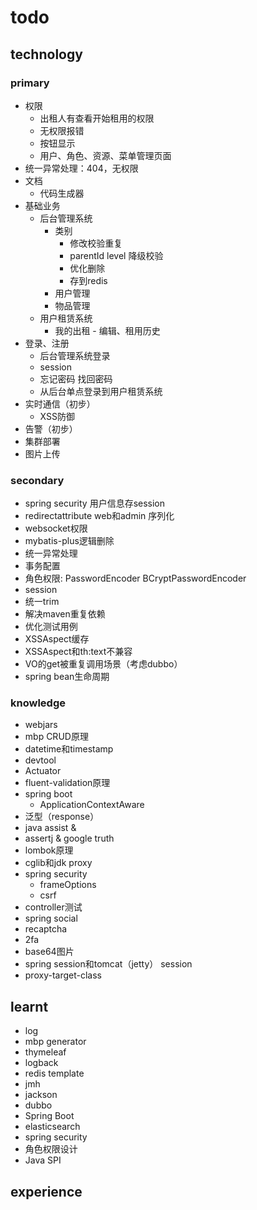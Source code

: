 # todo

## technology
### primary
- 权限
    - 出租人有查看开始租用的权限
    - 无权限报错
    - 按钮显示
    - 用户、角色、资源、菜单管理页面
- 统一异常处理：404，无权限
- 文档
    - 代码生成器
- 基础业务
    - 后台管理系统
        - 类别
            - 修改校验重复
            - parentId level 降级校验
            - 优化删除
            - 存到redis
        - 用户管理
        - 物品管理
    - 用户租赁系统
        - 我的出租 - 编辑、租用历史
- 登录、注册
    - 后台管理系统登录
    - session
    - 忘记密码 找回密码
    - 从后台单点登录到用户租赁系统
- 实时通信（初步）
    - XSS防御
- 告警（初步）
- 集群部署
- 图片上传
### secondary
- spring security 用户信息存session
- redirectattribute web和admin 序列化
- websocket权限
- mybatis-plus逻辑删除
- 统一异常处理
- 事务配置
- 角色权限: PasswordEncoder BCryptPasswordEncoder
- session
- 统一trim
- 解决maven重复依赖
- 优化测试用例
- XSSAspect缓存
- XSSAspect和th:text不兼容
- VO的get被重复调用场景（考虑dubbo）
- spring bean生命周期
### knowledge
- webjars
- mbp CRUD原理
- datetime和timestamp
- devtool
- Actuator
- fluent-validation原理
- spring boot
    - ApplicationContextAware
- 泛型（response）
- java assist & 
- assertj & google truth
- lombok原理
- cglib和jdk proxy
- spring security
    - frameOptions
    - csrf
- controller测试
- spring social
- recaptcha 
- 2fa
- base64图片
- spring session和tomcat（jetty） session
- proxy-target-class

## learnt
- log
- mbp generator
- thymeleaf
- logback
- redis template
- jmh
- jackson
- dubbo
- Spring Boot
- elasticsearch
- spring security
- 角色权限设计
- Java SPI

## experience